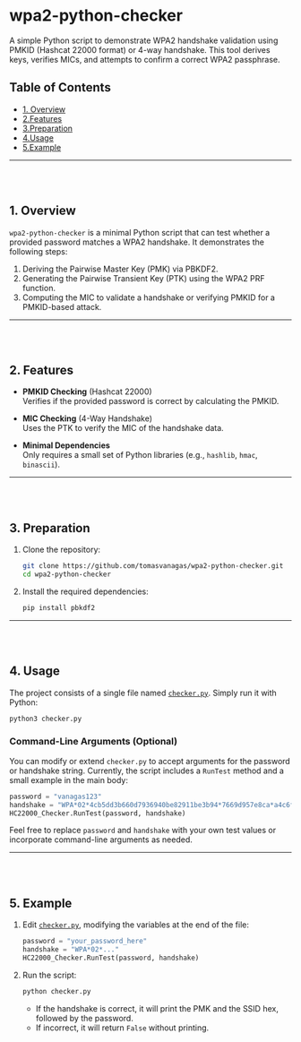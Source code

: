 # wpa2-python-checker

A simple Python script to demonstrate WPA2 handshake validation using PMKID (Hashcat 22000 format) or 4-way handshake. This tool derives keys, verifies MICs, and attempts to confirm a correct WPA2 passphrase.


## Table of Contents
 - [1. Overview](#1-overview)
 - [2.Features](#2-features)
 - [3.Preparation](#3-preparation)
 - [4.Usage](#4-usage)
 - [5.Example](5-#example)

---
<br/><br/>

## 1. Overview

`wpa2-python-checker` is a minimal Python script that can test whether a provided password matches a WPA2 handshake. It demonstrates the following steps:

1. Deriving the Pairwise Master Key (PMK) via PBKDF2.
2. Generating the Pairwise Transient Key (PTK) using the WPA2 PRF function.
3. Computing the MIC to validate a handshake or verifying PMKID for a PMKID-based attack.

---
<br/><br/>

## 2. Features

- **PMKID Checking** (Hashcat 22000)  
  Verifies if the provided password is correct by calculating the PMKID.

- **MIC Checking** (4-Way Handshake)  
  Uses the PTK to verify the MIC of the handshake data.

- **Minimal Dependencies**  
  Only requires a small set of Python libraries (e.g., `hashlib`, `hmac`, `binascii`).

---
<br/><br/>

## 3. Preparation

1. Clone the repository:
   ```bash
   git clone https://github.com/tomasvanagas/wpa2-python-checker.git
   cd wpa2-python-checker
   ```
   
2. Install the required dependencies:
   ```bash
   pip install pbkdf2
   ```
   
---
<br/><br/>

## 4. Usage

The project consists of a single file named [`checker.py`](checker.py). Simply run it with Python:

```bash
python3 checker.py
```

### Command-Line Arguments (Optional)

You can modify or extend `checker.py` to accept arguments for the password or handshake string. Currently, the script includes a `RunTest` method and a small example in the main body:

```python
password = "vanagas123"
handshake = "WPA*02*4cb5dd3b660d7936940be82911be3b94*7669d957e8ca*a4c6f023fce8*546f6d61736950686f6e65*..."
HC22000_Checker.RunTest(password, handshake)
```

Feel free to replace `password` and `handshake` with your own test values or incorporate command-line arguments as needed.

---
<br/><br/>

## 5. Example

1. Edit [`checker.py`](checker.py), modifying the variables at the end of the file:
   ```python
   password = "your_password_here"
   handshake = "WPA*02*..."
   HC22000_Checker.RunTest(password, handshake)
   ```

2. Run the script:
   ```bash
   python checker.py
   ```
   - If the handshake is correct, it will print the PMK and the SSID hex, followed by the password.
   - If incorrect, it will return `False` without printing.
